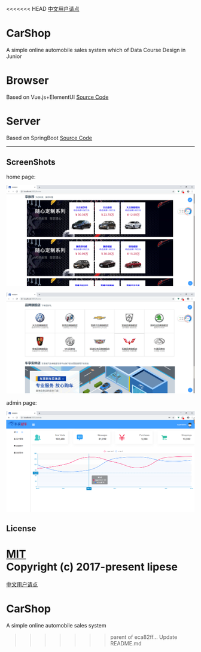 <<<<<<< HEAD
[中文用户请点](./README_CN.md)

# CarShop
A simple online automobile sales system which of Data Course Design in Junior

# Browser
Based on Vue.js+ElementUI [Source Code](https://github.com/lipese/CarShop/tree/browser)

# Server
Based on SpringBoot [Source Code](https://github.com/lipese/CarShop/tree/server)

---
## ScreenShots

home page:

![home-1](./screenshots/home-1.png)

![home-2](./screenshots/home-2.png)

admin page:

![admin](./screenshots/admin.png)

## License
[MIT](./LICENSE)  
Copyright (c) 2017-present lipese
=======
[中文用户请点](https://github.com/lipses/CarShop/blob/master/README_CN.md)

# CarShop
A simple online automobile sales system
>>>>>>> parent of eca82ff... Update README.md
